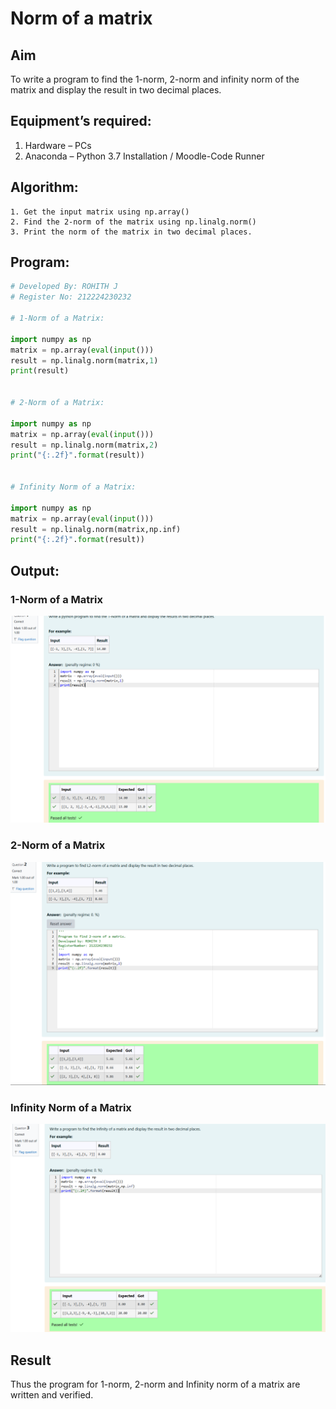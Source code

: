 # Norm of a matrix
## Aim
To write a program to find the 1-norm, 2-norm and infinity norm of the matrix and display the result in two decimal places.
## Equipment’s required:
1.	Hardware – PCs
2.	Anaconda – Python 3.7 Installation / Moodle-Code Runner
## Algorithm:
	1. Get the input matrix using np.array()   
    2. Find the 2-norm of the matrix using np.linalg.norm()
	3. Print the norm of the matrix in two decimal places.
## Program:
```Python
# Developed By: ROHITH J
# Register No: 212224230232

# 1-Norm of a Matrix:

import numpy as np
matrix = np.array(eval(input()))
result = np.linalg.norm(matrix,1)
print(result)


# 2-Norm of a Matrix:

import numpy as np
matrix = np.array(eval(input()))
result = np.linalg.norm(matrix,2)
print("{:.2f}".format(result))


# Infinity Norm of a Matrix:

import numpy as np
matrix = np.array(eval(input()))
result = np.linalg.norm(matrix,np.inf)
print("{:.2f}".format(result))

```

## Output:

### 1-Norm of a Matrix
![alt text](<Screenshot 2025-05-11 011251.png>)

### 2-Norm of a Matrix
![alt text](<Screenshot 2025-05-11 011348.png>)

### Infinity Norm of a Matrix
![alt text](<Screenshot 2025-05-11 011417.png>)

## Result
Thus the program for 1-norm, 2-norm and Infinity norm of a matrix are written and verified.
